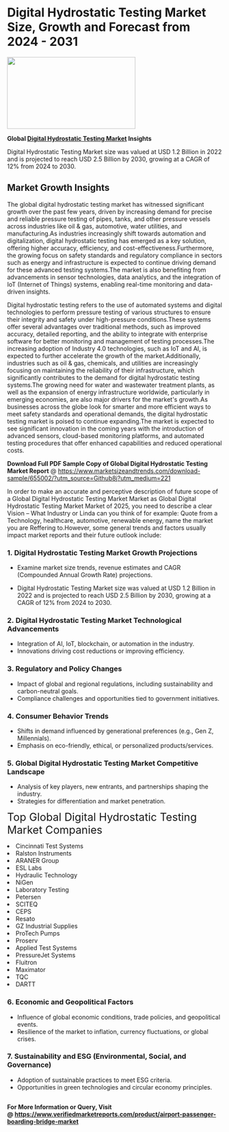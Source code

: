 <H1>Digital Hydrostatic Testing Market Size, Growth and Forecast from 2024 - 2031</H1><img class="aligncenter size-medium wp-image-584254" src="https://thirdeyenews.in/wp-content/uploads/2024/09/Global-Market-Research-300x168.jpeg" alt="" width="300" height="168" /><p><strong>Global&nbsp;<a href="https://www.marketsizeandtrends.com/download-sample/655002/?utm_source=Github8j?utm_medium=221">Digital Hydrostatic Testing Market</a> Insights</strong></p><p>Digital Hydrostatic Testing Market size was valued at USD 1.2 Billion in 2022 and is projected to reach USD 2.5 Billion by 2030, growing at a CAGR of 12% from 2024 to 2030.</p><p><h2>Market Growth Insights</h2> <p>The global digital hydrostatic testing market has witnessed significant growth over the past few years, driven by increasing demand for precise and reliable pressure testing of pipes, tanks, and other pressure vessels across industries like oil & gas, automotive, water utilities, and manufacturing.As industries increasingly shift towards automation and digitalization, digital hydrostatic testing has emerged as a key solution, offering higher accuracy, efficiency, and cost-effectiveness.Furthermore, the growing focus on safety standards and regulatory compliance in sectors such as energy and infrastructure is expected to continue driving demand for these advanced testing systems.The market is also benefiting from advancements in sensor technologies, data analytics, and the integration of IoT (Internet of Things) systems, enabling real-time monitoring and data-driven insights.</p> <p>Digital hydrostatic testing refers to the use of automated systems and digital technologies to perform pressure testing of various structures to ensure their integrity and safety under high-pressure conditions.These systems offer several advantages over traditional methods, such as improved accuracy, detailed reporting, and the ability to integrate with enterprise software for better monitoring and management of testing processes.The increasing adoption of Industry 4.0 technologies, such as IoT and AI, is expected to further accelerate the growth of the market.Additionally, industries such as oil & gas, chemicals, and utilities are increasingly focusing on maintaining the reliability of their infrastructure, which significantly contributes to the demand for digital hydrostatic testing systems.The growing need for water and wastewater treatment plants, as well as the expansion of energy infrastructure worldwide, particularly in emerging economies, are also major drivers for the market's growth.As businesses across the globe look for smarter and more efficient ways to meet safety standards and operational demands, the digital hydrostatic testing market is poised to continue expanding.The market is expected to see significant innovation in the coming years with the introduction of advanced sensors, cloud-based monitoring platforms, and automated testing procedures that offer enhanced capabilities and reduced operational costs.<p><span class=""><strong>Download Full PDF Sample Copy of Global Digital Hydrostatic Testing Market Report</strong> @ <a href="https://www.marketsizeandtrends.com/download-sample/655002/?utm_source=Github8j?utm_medium=221" target="_blank">https://www.marketsizeandtrends.com/download-sample/655002/?utm_source=Github8j?utm_medium=221</a></span></p><p>In order to make an accurate and perceptive description of future scope of a Global&nbsp;Digital Hydrostatic Testing Market Market as Global&nbsp;Digital Hydrostatic Testing Market Market of 2025, you need to describe a clear Vision &ndash; What Industry or Linda can you think of for example: Quote from a Technology, healthcare, automotive, renewable energy, name the market you are Reffering to.However, some general trends and factors usually impact market reports and their future outlook include:</p><h3>1.&nbsp;<strong>Digital Hydrostatic Testing Market Growth Projections</strong></h3><ul><li>Examine market size trends, revenue estimates and CAGR (Compounded Annual Growth Rate) projections.</li><li><p>Digital Hydrostatic Testing Market size was valued at USD 1.2 Billion in 2022 and is projected to reach USD 2.5 Billion by 2030, growing at a CAGR of 12% from 2024 to 2030.</p></li></ul><h3>2.&nbsp;<strong>Digital Hydrostatic Testing Market Technological Advancements</strong></h3><ul><li>Integration of AI, IoT, blockchain, or automation in the industry.</li><li>Innovations driving cost reductions or improving efficiency.</li></ul><h3>3.&nbsp;<strong>Regulatory and Policy Changes</strong></h3><ul><li>Impact of global and regional regulations, including sustainability and carbon-neutral goals.</li><li>Compliance challenges and opportunities tied to government initiatives.</li></ul><h3>4.&nbsp;<strong>Consumer Behavior Trends</strong></h3><ul><li>Shifts in demand influenced by generational preferences (e.g., Gen Z, Millennials).</li><li>Emphasis on eco-friendly, ethical, or personalized products/services.</li></ul><h3>5.&nbsp;<strong>Global Digital Hydrostatic Testing Market Competitive Landscape</strong></h3><ul><li>Analysis of key players, new entrants, and partnerships shaping the industry.</li><li>Strategies for differentiation and market penetration.</li></ul><p data-pm-slice="1 1 []"><span style="color: inherit; font-family: inherit; font-size: 25px;">Top Global Digital Hydrostatic Testing Market Companies</span></p><div class="" data-test-id=""><p><li>Cincinnati Test Systems</li><li> Ralston Instruments</li><li> ARANER Group</li><li> ESL Labs</li><li> Hydraulic Technology</li><li> NiGen</li><li> Laboratory Testing</li><li> Petersen</li><li> SCITEQ</li><li> CEPS</li><li> Resato</li><li> GZ Industrial Supplies</li><li> ProTech Pumps</li><li> Proserv</li><li> Applied Test Systems</li><li> PressureJet Systems</li><li> Fluitron</li><li> Maximator</li><li> TQC</li><li> DARTT</li></p></div><h3>6.&nbsp;<strong>Economic and Geopolitical Factors</strong></h3><ul><li>Influence of global economic conditions, trade policies, and geopolitical events.</li><li>Resilience of the market to inflation, currency fluctuations, or global crises.</li></ul><h3>7.&nbsp;<strong>Sustainability and ESG (Environmental, Social, and Governance)</strong></h3><ul><li>Adoption of sustainable practices to meet ESG criteria.</li><li>Opportunities in green technologies and circular economy principles.</li></ul><h2><strong style="font-size: 14px;">For More Information or Query, Visit @&nbsp;</strong><a style="background-color: #ffffff; font-size: 14px;" href="https://www.marketsizeandtrends.com/report/digital-hydrostatic-testing-market/" target="_blank">https://www.verifiedmarketreports.com/product/airport-passenger-boarding-bridge-market</a></h2>